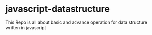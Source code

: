 # javascript-datastructure
This Repo is all about basic and advance operation for data structure written in javascript

<!-- **************LINKED LIST -->
